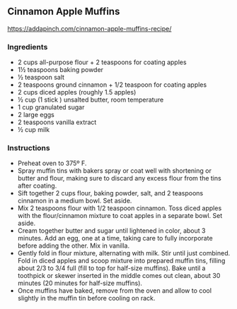 ## Cinnamon Apple Muffins
<https://addapinch.com/cinnamon-apple-muffins-recipe/>

### Ingredients
- 2 cups all-purpose flour + 2 teaspoons for coating apples
- 1½ teaspoons baking powder
- ½ teaspoon salt
- 2 teaspoons ground cinnamon + 1/2 teaspoon for coating apples
- 2 cups diced apples (roughly 1.5 apples)
- ½ cup (1 stick ) unsalted butter, room temperature
- 1 cup granulated sugar
- 2 large eggs
- 2 teaspoons vanilla extract
- ½ cup milk

### Instructions
- Preheat oven to 375º F. 
- Spray muffin tins with bakers spray or coat well with shortening or butter and flour, making sure to discard any excess flour from the tins after coating.
- Sift together 2 cups flour, baking powder, salt, and 2 teaspoons cinnamon in a medium bowl. Set aside.
- Mix 2 teaspoons flour with 1/2 teaspoon cinnamon. Toss diced apples with the flour/cinnamon mixture to coat apples in a separate bowl. Set aside.
- Cream together butter and sugar until lightened in color, about 3 minutes. Add an egg, one at a time, taking care to fully incorporate before adding the other. Mix in vanilla.
- Gently fold in flour mixture, alternating with milk. Stir until just combined. Fold in diced apples and scoop mixture into prepared muffin tins, filling about 2/3 to 3/4 full (fill to top for half-size muffins). Bake until a toothpick or skewer inserted in the middle comes out clean, about 30 minutes (20 minutes for half-size muffins).
- Once muffins have baked, remove from the oven and allow to cool slightly in the muffin tin before cooling on rack.
